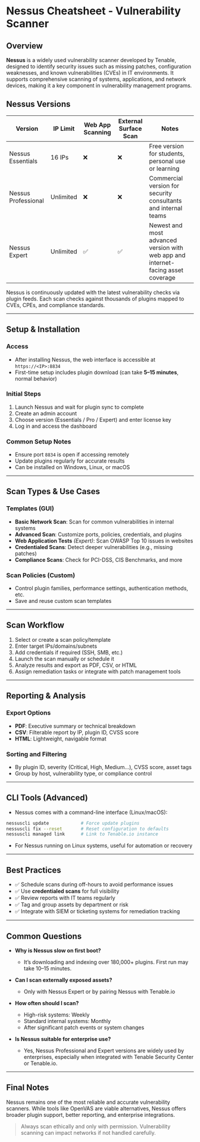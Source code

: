 # Nessus Cheatsheet - Vulnerability Scanner

## Overview
**Nessus** is a widely used vulnerability scanner developed by Tenable, designed to identify security issues such as missing patches, configuration weaknesses, and known vulnerabilities (CVEs) in IT environments. It supports comprehensive scanning of systems, applications, and network devices, making it a key component in vulnerability management programs.

## Nessus Versions
| Version             | IP Limit | Web App Scanning | External Surface Scan | Notes                       |
|---------------------|----------|------------------|------------------------|-----------------------------|
| Nessus Essentials   | 16 IPs   | ❌               | ❌                     | Free version for students, personal use or learning |
| Nessus Professional | Unlimited| ❌               | ❌                     | Commercial version for security consultants and internal teams |
| Nessus Expert       | Unlimited| ✅               | ✅                     | Newest and most advanced version with web app and internet-facing asset coverage |

Nessus is continuously updated with the latest vulnerability checks via plugin feeds. Each scan checks against thousands of plugins mapped to CVEs, CPEs, and compliance standards.

---

## Setup & Installation
### Access
- After installing Nessus, the web interface is accessible at `https://<IP>:8834`
- First-time setup includes plugin download (can take **5–15 minutes**, normal behavior)

### Initial Steps
1. Launch Nessus and wait for plugin sync to complete
2. Create an admin account
3. Choose version (Essentials / Pro / Expert) and enter license key
4. Log in and access the dashboard

### Common Setup Notes
- Ensure port `8834` is open if accessing remotely
- Update plugins regularly for accurate results
- Can be installed on Windows, Linux, or macOS

---

## Scan Types & Use Cases
### Templates (GUI)
- **Basic Network Scan**: Scan for common vulnerabilities in internal systems
- **Advanced Scan**: Customize ports, policies, credentials, and plugins
- **Web Application Tests** *(Expert)*: Scan OWASP Top 10 issues in websites
- **Credentialed Scans**: Detect deeper vulnerabilities (e.g., missing patches)
- **Compliance Scans**: Check for PCI-DSS, CIS Benchmarks, and more

### Scan Policies (Custom)
- Control plugin families, performance settings, authentication methods, etc.
- Save and reuse custom scan templates

---

## Scan Workflow
1. Select or create a scan policy/template
2. Enter target IPs/domains/subnets
3. Add credentials if required (SSH, SMB, etc.)
4. Launch the scan manually or schedule it
5. Analyze results and export as PDF, CSV, or HTML
6. Assign remediation tasks or integrate with patch management tools

---

## Reporting & Analysis
### Export Options
- **PDF**: Executive summary or technical breakdown
- **CSV**: Filterable report by IP, plugin ID, CVSS score
- **HTML**: Lightweight, navigable format

### Sorting and Filtering
- By plugin ID, severity (Critical, High, Medium...), CVSS score, asset tags
- Group by host, vulnerability type, or compliance control

---

## CLI Tools (Advanced)
- Nessus comes with a command-line interface (Linux/macOS):
```bash
nessuscli update            # Force update plugins
nessuscli fix --reset       # Reset configuration to defaults
nessuscli managed link      # Link to Tenable.io instance
```
- For Nessus running on Linux systems, useful for automation or recovery

---

## Best Practices
- ✅ Schedule scans during off-hours to avoid performance issues
- ✅ Use **credentialed scans** for full visibility
- ✅ Review reports with IT teams regularly
- ✅ Tag and group assets by department or risk
- ✅ Integrate with SIEM or ticketing systems for remediation tracking

---

## Common Questions
- **Why is Nessus slow on first boot?**
  - It’s downloading and indexing over 180,000+ plugins. First run may take 10–15 minutes.

- **Can I scan externally exposed assets?**
  - Only with Nessus Expert or by pairing Nessus with Tenable.io

- **How often should I scan?**
  - High-risk systems: Weekly
  - Standard internal systems: Monthly
  - After significant patch events or system changes

- **Is Nessus suitable for enterprise use?**
  - Yes, Nessus Professional and Expert versions are widely used by enterprises, especially when integrated with Tenable Security Center or Tenable.io.

---

## Final Notes
Nessus remains one of the most reliable and accurate vulnerability scanners. While tools like OpenVAS are viable alternatives, Nessus offers broader plugin support, better reporting, and enterprise integrations.

> Always scan ethically and only with permission. Vulnerability scanning can impact networks if not handled carefully.

